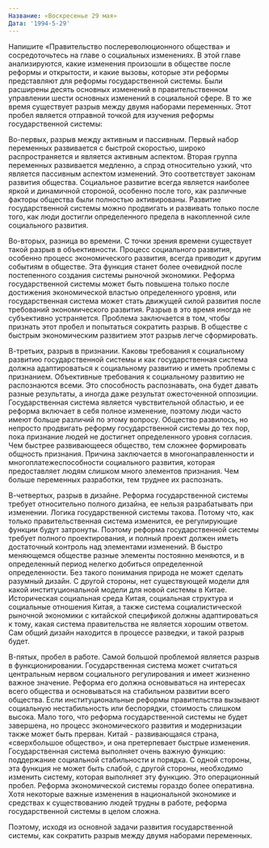 ```yaml
---
Название: «Воскресенье 29 мая»
Дата: '1994-5-29'
---
```


Напишите «Правительство послереволюционного общества» и сосредоточьтесь на главе о социальных изменениях. В этой главе анализируются, какие изменения произошли в обществе после реформы и открытости, и какие вызовы, которые эти реформы представляют для реформы государственной системы. Были расширены десять основных изменений в правительственном управлении шести основных изменений в социальной сфере. В то же время существует разрыв между двумя наборами переменных. Этот пробел является отправной точкой для изучения реформы государственной системы:

Во-первых, разрыв между активным и пассивным. Первый набор переменных развивается с быстрой скоростью, широко распространяется и является активным аспектом. Вторая группа переменных развивается медленно, а спрэд относительно узкий, что является пассивным аспектом изменений. Это соответствует законам развития общества. Социальное развитие всегда является наиболее яркой и динамичной стороной, особенно после того, как различные факторы общества были полностью активированы. Развитие государственной системы можно продвигать и развивать только после того, как люди достигли определенного предела в накопленной силе социального развития.

Во-вторых, разница во времени. С точки зрения времени существует такой разрыв в объективности. Процесс социального развития, особенно процесс экономического развития, всегда приводит к другим событиям в обществе. Эта функция станет более очевидной после постепенного создания системы рыночной экономики. Реформа государственной системы может быть повышена только после достижения экономической властью определенного уровня, или государственная система может стать движущей силой развития после требований экономического развития. Разрыв в это время иногда не субъективно устраняется. Проблема заключается в том, чтобы признать этот пробел и попытаться сократить разрыв. В обществе с быстрым экономическим развитием этот разрыв легче сформировать.

В-третьих, разрыв в признании. Каковы требования к социальному развитию государственной системы и как государственная система должна адаптироваться к социальному развитию и иметь проблемы с признанием. Объективные требования к социальному развитию не распознаются всеми. Это способность распознавать, она будет давать разные результаты, а иногда даже результат ожесточенной оппозиции. Государственная система является чувствительной областью, и ее реформа включает в себя полное изменение, поэтому люди часто имеют больше различий по этому вопросу. Общество развилось, но непросто продвигать реформу государственной системы до тех пор, пока признание людей не достигнет определенного уровня согласия. Чем быстрее развивающееся общество, тем сложнее формировать общность признания. Причина заключается в многонаправленности и многоплатежеспособности социального развития, которая предоставляет людям слишком много элементов признания. Чем больше переменных разработки, тем труднее их распознать.

В-четвертых, разрыв в дизайне. Реформа государственной системы требует относительно полного дизайна, ее нельзя разрабатывать при изменении. Логика государственной системы такова. Потому что, как только правительственная система изменится, ее регулирующие функции будут затронуты. Поэтому реформа государственной системы требует полного проектирования, и полный проект должен иметь достаточный контроль над элементами изменений. В быстро меняющемся обществе разные элементы постоянно меняются, и в определенный период нелегко добиться определенной определенности. Без такого понимания природа не может сделать разумный дизайн. С другой стороны, нет существующей модели для какой институциональной модели для новой системы в Китае. Историческая социальная среда Китая, социальная структура и социальные отношения Китая, а также система социалистической рыночной экономики с китайской спецификой должны адаптироваться к тому, какая система правительства не является хорошим ответом. Сам общий дизайн находится в процессе разведки, и такой разрыв будет.

В-пятых, пробел в работе. Самой большой проблемой является разрыв в функционировании. Государственная система может считаться центральным нервом социального регулирования и имеет жизненно важное значение. Реформа его должна основываться на интересах всего общества и основываться на стабильном развитии всего общества. Если институциональные реформы правительства вызывают социальную нестабильность или беспорядки, стоимость слишком высока. Мало того, что реформа государственной системы не будет завершена, но процесс экономического развития и модернизации также может быть прерван. Китай - развивающаяся страна, «сверхбольшое общество», и она претерпевает быстрые изменения. Государственная система выполняет очень важную функцию: поддержание социальной стабильности и порядка. С одной стороны, эта функция не может быть слабой, с другой стороны, необходимо изменить систему, которая выполняет эту функцию. Это операционный пробел. Реформа экономической системы гораздо более оперативна. Хотя некоторые важные изменения в национальной экономике и средствах к существованию людей трудны в работе, реформа государственной системы в целом сложна.

Поэтому, исходя из основной задачи развития государственной системы, как сократить разрыв между двумя наборами переменных.

